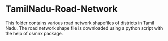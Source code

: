 # TamilNadu-Road-Network
This folder contains various road network shapefiles of districts in Tamil Nadu. The road network shape file is downloaded using a python script with the help of osmnx package. 
